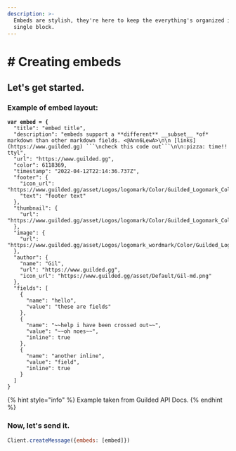 ```yaml
---
description: >-
  Embeds are stylish, they're here to keep the everything's organized in a
  single block.
---
```


# # Creating embeds

## Let's get started.

### Example of embed layout:

<pre class="language-javascript"><code class="lang-javascript"><strong>var embed = {
</strong>  "title": "embed title",
  "description": "embeds support a **different** __subset__ *of* markdown than other markdown fields. &#x3C;@Ann6LewA>\n\n [links](https://www.guilded.gg) ```\ncheck this code out```\n\n:pizza: time!! ttyl",
  "url": "https://www.guilded.gg",
  "color": 6118369,
  "timestamp": "2022-04-12T22:14:36.737Z",
  "footer": {
    "icon_url": "https://www.guilded.gg/asset/Logos/logomark/Color/Guilded_Logomark_Color.png",
    "text": "footer text"
  },
  "thumbnail": {
    "url": "https://www.guilded.gg/asset/Logos/logomark/Color/Guilded_Logomark_Color.png"
  },
  "image": {
    "url": "https://www.guilded.gg/asset/Logos/logomark_wordmark/Color/Guilded_Logomark_Wordmark_Color.png"
  },
  "author": {
    "name": "Gil",
    "url": "https://www.guilded.gg",
    "icon_url": "https://www.guilded.gg/asset/Default/Gil-md.png"
  },
  "fields": [
    {
      "name": "hello",
      "value": "these are fields"
    },
    {
      "name": "~~help i have been crossed out~~",
      "value": "~~oh noes~~",
      "inline": true
    },
    {
      "name": "another inline",
      "value": "field",
      "inline": true
    }
  ]
}</code></pre>

{% hint style="info" %}
Example taken from Guilded API Docs.
{% endhint %}

### Now, let's send it.

```javascript
Client.createMessage({embeds: [embed]})
```
